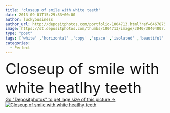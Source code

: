 ```yaml
---
title: 'closeup of smile with white teeth'
date: 2013-09-01T15:29:33+00:00
author: luckybusiness
author_url: http://depositphotos.com/portfolio-1004713.html?ref=64678756
image: https://st.depositphotos.com/thumbs/1004713/image/3040/30404007/api_thumb_450.jpg?forcejpeg=true
type: "post"
tags: ['white' ,'horizontal' ,'copy' ,'space' ,'isolated' ,'beautiful' ,'happy' ,'closeup' ,'person' ,'girl' ,'female' ,'young' ,'smiling' ,'people' ,'beauty' ,'fresh' ,'portrait' ,'cute' ,'caucasian' ,'smile' ,'up' ,'close' ,'health' ,'healthy' ,'mouth' ,'face' ,'care' ,'freshness' ,'idyllic' ,'concept' ,'teeth' ,'dentist' ,'woman' ,'fingers' ,'with' ,'cosmetic' ,'clean' ,'treatment' ,'dental' ,'stomatology' ,'perfect' ,'lips' ,'laugh' ,'wellness' ,'candid' ,'thumbs' ,'Perfection' ,'after' ,'great' ,'complexion' ]
categories: 
  - Perfect
---
```

<div aling="center">
            <font size="60"> Closeup of smile with white heatlhy teeth</font>   
</div>
<div>
    <a href='https://depositphotos.com/30404007/stock-photo-closeup-of-smile-with-white.html?ref=64678756' target=_blank > Go "Depositphotos" to get lage size of this picture ->
        <img href='https://depositphotos.com/30404007/stock-photo-closeup-of-smile-with-white.html?ref=64678756' src='https://st.depositphotos.com/1004713/3040/i/950/depositphotos_30404007-stock-photo-closeup-of-smile-with-white.jpg?forcejpeg=true' alt='Closeup of smile with white heatlhy teeth' >
    </a>
</div>
